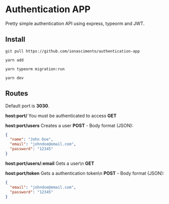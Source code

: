 # Authentication APP

Pretty simple authentication API using express, typeorm and JWT.

## Install

``git pull https://github.com/ionascimento/authentication-app``

``yarn add``

``yarn typeorm migration:run``

``yarn dev``

## Routes

Default port is **3030**.

**host:port/**
You must be authenticated to access
__GET__

**host:port/users**
Creates a user
__POST__ - Body format (JSON):
```json
{
  "name": "John Doe",
  "email": "johndoe@email.com",
  "password": "12345"
}
```

**host:port/users/:email**
Gets a user\n
__GET__

**host:port/token**
Gets a authentication token\n
__POST__ - Body format (JSON):
```json
{
  "email": "johndoe@email.com",
  "password": "12345"
}
```
